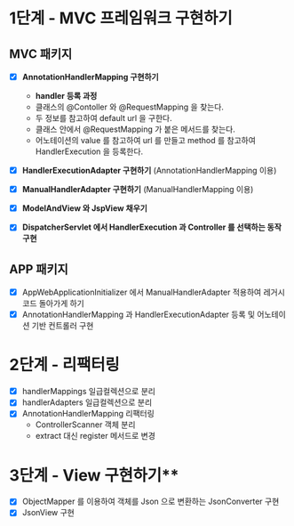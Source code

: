 # 1단계 - MVC 프레임워크 구현하기

## MVC 패키지

- [x] **AnnotationHandlerMapping 구현하기**
    - **handler 등록 과정**
    - 클래스의 @Contoller 와 @RequestMapping 을 찾는다.
    - 두 정보를 참고하여 default url 을 구한다.
    - 클래스 안에서 @RequestMapping 가 붙은 메서드를 찾는다.
    - 어노테이션의 value 를 참고하여 url 를 만들고 method 를 참고하여 HandlerExecution 을 등록한다.
- [x] **HandlerExecutionAdapter 구현하기** (AnnotationHandlerMapping 이용)
- [x] **ManualHandlerAdapter 구현하기** (ManualHandlerMapping 이용)
- [x] **ModelAndView 와 JspView 채우기**
- [x] **DispatcherServlet 에서 HandlerExecution 과 Controller 를 선택하는 동작 구현**


## APP 패키지
- [x] AppWebApplicationInitializer 에서 ManualHandlerAdapter 적용하여 레거시 코드 돌아가게 하기
- [x] AnnotationHandlerMapping 과 HandlerExecutionAdapter 등록 및 어노테이션 기반 컨트롤러 구현

# 2단계 - 리팩터링
- [x] handlerMappings 일급컬렉션으로 분리
- [x] handlerAdapters 일급컬렉션으로 분리
- [x] AnnotationHandlerMapping 리팩터링
  - ControllerScanner 객체 분리
  - extract 대신 register 메서드로 변경
 
# 3단계 - View 구현하기**
- [x] ObjectMapper 를 이용하여 객체를 Json 으로 변환하는 JsonConverter 구현
- [x] JsonView 구현
